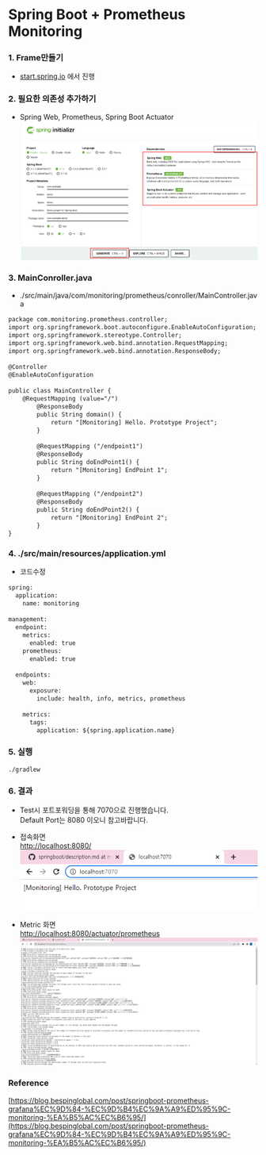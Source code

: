 # Spring Boot + Prometheus Monitoring

### 1. Frame만들기
* [start.spring.io](start.sping.io) 에서 진행  
  
### 2. 필요한 의존성 추가하기
* Spring Web, Prometheus, Spring Boot Actuator
![start.spring.io 화면](../png/prometheus/springboot_create.png)

### 3. MainConroller.java  
* ./src/main/java/com/monitoring/prometheus/conroller/MainController.java
```
package com.monitoring.prometheus.controller;
import org.springframework.boot.autoconfigure.EnableAutoConfiguration;
import org.springframework.stereotype.Controller;
import org.springframework.web.bind.annotation.RequestMapping;
import org.springframework.web.bind.annotation.ResponseBody;

@Controller
@EnableAutoConfiguration

public class MainController {
	@RequestMapping (value="/")
		@ResponseBody
		public String domain() {
			return "[Monitoring] Hello. Prototype Project";
		}

		@RequestMapping ("/endpoint1")
		@ResponseBody
		public String doEndPoint1() {
			return "[Monitoring] EndPoint 1";
		}

		@RequestMapping ("/endpoint2")
		@ResponseBody
		public String doEndPoint2() {
			return "[Monitoring] EndPoint 2";
		}
}
```  
### 4. ./src/main/resources/application.yml
* 코드수정  
```
spring:
  application:
    name: monitoring

management:
  endpoint:
    metrics:
      enabled: true
    prometheus:
      enabled: true
  
  endpoints:
    web:
      exposure:
        include: health, info, metrics, prometheus
    
    metrics:
      tags:
        application: ${spring.application.name}
```

### 5. 실행
```
./gradlew
```

### 6. 결과
- Test시 포트포워딩을 통해 7070으로 진행했습니다.  
Default Port는 8080 이오니 참고바랍니다.  

- 접속화면  
[http://localhost:8080/](http://localhost:8080)
![첫화면](../png/prometheus/main.png)
- Metric 화면  
[http://localhost:8080/actuator/prometheus](http://localhost:8080/actuator/prometheus)
![Metric화면](../png/prometheus/metric.png)


### Reference
[https://blog.bespinglobal.com/post/springboot-prometheus-grafana%EC%9D%84-%EC%9D%B4%EC%9A%A9%ED%95%9C-monitoring-%EA%B5%AC%EC%B6%95/](https://blog.bespinglobal.com/post/springboot-prometheus-grafana%EC%9D%84-%EC%9D%B4%EC%9A%A9%ED%95%9C-monitoring-%EA%B5%AC%EC%B6%95/)